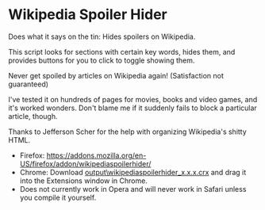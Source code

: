 Wikipedia Spoiler Hider
=====

Does what it says on the tin: Hides spoilers on Wikipedia.

This script looks for sections with certain key words, hides them, and provides buttons for you to click to toggle showing them.

Never get spoiled by articles on Wikipedia again! (Satisfaction not guaranteed)

I've tested it on hundreds of pages for movies, books and video games, and it's worked wonders. Don't blame me if it suddenly fails to block a particular article, though.

Thanks to Jefferson Scher for the help with organizing Wikipedia's shitty HTML.

* Firefox: https://addons.mozilla.org/en-US/firefox/addon/wikipediaspoilerhider/
* Chrome: Download [output\wikipediaspoilerhider_x.x.x.crx](https://github.com/xdpirate/WikipediaSpoilerHider/tree/master/output) and drag it into the Extensions window in Chrome.
* Does not currently work in Opera and will never work in Safari unless you compile it yourself.
